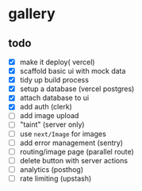 # gallery

## todo

- [x] make it deploy( vercel)
- [x] scaffold basic ui with mock data
- [x] tidy up build process
- [x] setup a database (vercel postgres)
- [x] attach database to ui
- [x] add auth (clerk)
- [ ] add image upload
- [ ] "taint" (server only)
- [ ] use `next/Image` for images
- [ ] add error management (sentry)
- [ ] routing/image page (parallel route)
- [ ] delete button with server actions
- [ ] analytics (posthog)
- [ ] rate limiting (upstash)
